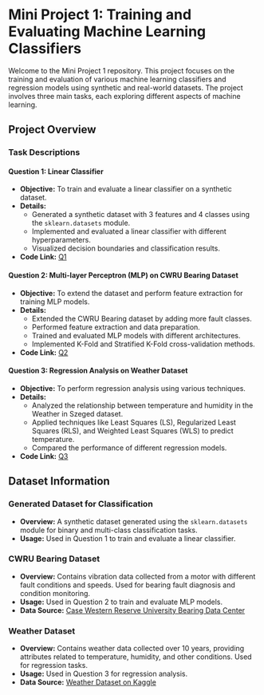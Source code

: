 # Mini Project 1: Training and Evaluating Machine Learning Classifiers

Welcome to the Mini Project 1 repository. This project focuses on the training and evaluation of various machine learning classifiers and regression models using synthetic and real-world datasets. The project involves three main tasks, each exploring different aspects of machine learning.

## Project Overview

### Task Descriptions

#### Question 1: Linear Classifier
- **Objective:** To train and evaluate a linear classifier on a synthetic dataset.
- **Details:**
  - Generated a synthetic dataset with 3 features and 4 classes using the `sklearn.datasets` module.
  - Implemented and evaluated a linear classifier with different hyperparameters.
  - Visualized decision boundaries and classification results.
- **Code Link:** [Q1](https://colab.research.google.com/drive/1sDNapu9NXL0X7_wT8Ne8L7IFOoae4-QB?usp=sharing)

#### Question 2: Multi-layer Perceptron (MLP) on CWRU Bearing Dataset
- **Objective:** To extend the dataset and perform feature extraction for training MLP models.
- **Details:**
  - Extended the CWRU Bearing dataset by adding more fault classes.
  - Performed feature extraction and data preparation.
  - Trained and evaluated MLP models with different architectures.
  - Implemented K-Fold and Stratified K-Fold cross-validation methods.
- **Code Link:** [Q2](https://colab.research.google.com/drive/1n2_XaebwkQXjIUKGk4crT_Kc2tnwLnAY?usp=sharing)

#### Question 3: Regression Analysis on Weather Dataset
- **Objective:** To perform regression analysis using various techniques.
- **Details:**
  - Analyzed the relationship between temperature and humidity in the Weather in Szeged dataset.
  - Applied techniques like Least Squares (LS), Regularized Least Squares (RLS), and Weighted Least Squares (WLS) to predict temperature.
  - Compared the performance of different regression models.
- **Code Link:** [Q3](https://colab.research.google.com/drive/15DaYmbCbfDgCKpLUjffQ4YwfdhYECHF9?usp=sharing)

## Dataset Information

### Generated Dataset for Classification
- **Overview:** A synthetic dataset generated using the `sklearn.datasets` module for binary and multi-class classification tasks.
- **Usage:** Used in Question 1 to train and evaluate a linear classifier.

### CWRU Bearing Dataset
- **Overview:** Contains vibration data collected from a motor with different fault conditions and speeds. Used for bearing fault diagnosis and condition monitoring.
- **Usage:** Used in Question 2 to train and evaluate MLP models.
- **Data Source:** [Case Western Reserve University Bearing Data Center](https://engineering.case.edu/bearingdatacenter)

### Weather Dataset
- **Overview:** Contains weather data collected over 10 years, providing attributes related to temperature, humidity, and other conditions. Used for regression tasks.
- **Usage:** Used in Question 3 for regression analysis.
- **Data Source:** [Weather Dataset on Kaggle](https://www.kaggle.com/datasets/budincsevity/szeged-weather)


